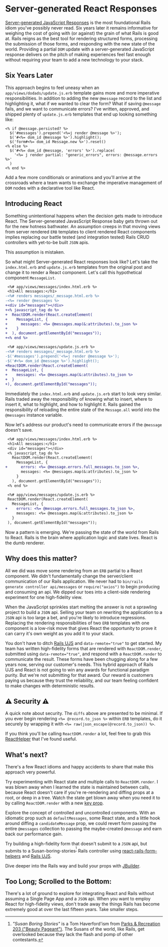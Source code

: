 <!--data 2019-10-05 #react #ruby #rails -->

# Server-generated React Responses

[Server-generated JavaScript Responses][] is the most foundational Rails idiom you've possibly never read.
Six years later it remains informative for weighing the cost of going with (or against) the grain of what Rails is good at.
Rails reigns as the best tool for rendering structured forms, processing the submission of those forms, and responding with the new state of the world.
Providing a partial `DOM` update with a server-generated JavaScript response delivers on the pitch of making experiences feel fast enough without requiring your team to add a new technology to your stack.

## Six Years Later

This approach begins to feel uneasy when an `app/views/dodads/update.js.erb` template gains more and more imperative responsibilities.
In addition to adding the new `@message` record to the list and highlighting it, what if we wanted to clear the form?
What if saving `@message` fails, and we want to communicate errors?
I've written, approved, and shipped plenty of `update.js.erb` templates that end up looking something like:

```erb
<% if @message.persisted? %>
  $('#messages').prepend('<%=j render @message %>');
  $('#<%= dom_id @message %>').highlight();
  $('form#<%= dom_id Message.new %>').reset()
<% else %>
  $('#<%= dom_id @message, 'errors' %>').replace(
    '<%= j render partial: "generic_errors", errors: @message.errors %>'
  )
<% end %>
```

Add a few more conditionals or animations and you'll arrive at the crossroads where a team wants to exchange the imperative management of `DOM` nodes with a declarative tool like React.

## Introducing React

Something unintentional happens when the decision gets made to introduce React.
The Server-generated JavasScript Response baby gets thrown out for the new hotness bathwater.
An assumption creeps in that moving views from server rendered `ERB` templates to client rendered React components implies replacing our battle tested (and integration tested) Rails CRUD controllers with yet-to-be built `JSON` apis.

This assumption is mistaken.

So what might Server-generated React responses look like?
Let's take the `index.html.erb` and `update.js.erb` templates from the original post and change it to render a React component.
Let's call this hypothetical component `MessageList`.

```diff
 <%# app/views/messages/index.html.erb %>
 <h1>All messages:</h1>
-<%# renders messages/_message.html.erb %>
-<%= render @messages %>
+<div id="messages"></div>
+<% javascript_tag do %>
+  ReactDOM.render(React.createElement(
+    MessageList, {
+      messages: <%= @messages.map(&:attributes).to_json %>
+    }
+  ), document.getElementById("messages"));
+<% end %>

 <%# app/views/messages/update.js.erb %>
-<%# renders messages/_message.html.erb %>
-$('#messages').prepend('<%=j render @message %>');
-$('#<%= dom_id @message %>').highlight();
+ReactDOM.render(React.createElement(
+  MessageList, {
+    messages: <%= @messages.map(&:attributes).to_json %>
+  }
+), document.getElementById("messages"));
```

Immediately the `index.html.erb` and `update.js.erb` start to look very similar.
Rails traded away the responsibility of knowing what to insert, where to insert it, what to highlight, and how to highlight it.
Rails gained the responsibility of reloading the entire state of the `Message.all` world into the `@messages` instance variable.

Now let's address our product's need to communicate errors if the `@message` doesn't save.

```diff
 <%# app/views/messages/index.html.erb %>
 <h1>All messages:</h1>
 <div id="messages"></div>
 <% javascript_tag do %>
   ReactDOM.render(React.createElement(
     MessageList, {
+      errors: <%= @message.errors.full_messages.to_json %>,
       messages: <%= @messages.map(&:attributes).to_json %>
     }
   ), document.getElementById("messages"));
 <% end %>

 <%# app/views/messages/update.js.erb %>
 ReactDOM.render(React.createElement(
   MessageList, {
+    errors: <%= @message.errors.full_messages.to_json %>,
     messages: <%= @messages.map(&:attributes).to_json %>
   }
 ), document.getElementById("messages"));
```

Now a pattern is emerging.
We're passing the state of the world from Rails to React.
Rails is the brain where application logic and state lives.
React is the dumb renderer.

## Why does this matter?

All we did was move some rendering from an `ERB` partial to a React component.
We didn't fundamentally change the server/client communication of our Rails application.
We never had to `bin/rails generate controller api/messages` or `require("axios")` to begin producing and consuming an api.
We dipped our toes into a client-side rendering experiment for one high-fidelity view.

When the JavaScript sprinkles start melting the answer is not a sprawling project to build a `JSON` api.
Selling your team on rewriting the application to a `JSON` api is too large a bet, and you're likely to introduce regressions.
Replacing the rendering responsibilities of two `ERB` templates with one component is a low-risk move that gives React the opportunity to prove it can carry it's own weight as you add it to your stack.

You don't have to ditch [Rails UJS][] and `data-remote="true"` to get started.
My team has written high-fidelity forms that are rendered with `ReactDOM.render`, submitted using `data-remote="true"`, and respond with a `ReactDOM.render` to communicate the result.
These forms have been chugging along for a few years now, serving our customer's needs.
This hybrid approach of Rails UJS and React is not going to win any awards for functional paradigm purity.
But we're not submitting for that award.
Our reward is customers paying us because they trust the reliability, and our team feeling confident to make changes with deterministic results.

## ⚠️️️ Security ⚠️

A quick note about security.
The `diffs` above are presented to be minimal.
If you ever begin rendering `<%= @record.to_json %>` within `ERB` templates, do it securely by wrapping it with `<%= raw(json_escape(@record.to_json)) %>`.

If you think you'll be calling `ReactDOM.render` a lot, feel free to grab this [ReactHelper][] that I've found useful.

## What's next?

There's a few React idioms and happy accidents to share that make this approach very powerful.

Try experimenting with React state and multiple calls to `ReactDOM.render`.
I was blown away when I learned the state is maintained between calls, because React doesn't care if you're re-rendering and diffing props at a root, or deep in a tree.
Watch the state get blown away when you need it to by calling `ReactDOM.render` with a new [key prop][].

Explore the concept of controlled and uncontrolled components.
With an idiomatic prop such as `defaultMessages`, some React state, and a little hook around diffing a `candidateMessage` prop, we could revert form passing the entire `@messages` collection to passing the maybe-created `@message` and earn back our performance gain.

Try building a high-fidelity form that doesn't submit to a `JSON` api, but submits to a Susan-boring-stories<sup>[^1]</sup> Rails controller using [react-rails-form-helpers][] and [Rails UJS][].

Dive deeper into the Rails way and build your props with [JBuilder][].

## Too Long; Scrolled to the Bottom:

There's a lot of ground to explore for integrating React and Rails without assuming a Single Page App and a `JSON` api.
When you want to employ React for high-fidelity views, don't trade away the things Rails has become extremely good at over the last fifteen years.
Take smaller steps.

[server-generated javascript responses]: https://signalvnoise.com/posts/3697-server-generated-javascript-responses
[@dhh]: https://twitter.com/dhh
[reacthelper]: https://gist.github.com/danott/6fadcb5ac8dba6ec539f8bdafceaa123
[jbuilder]: https://github.com/rails/jbuilder
[react-rails-form-helpers]: https://github.com/danott/react-rails-form-helpers
[rails ujs]: https://github.com/rails/rails/tree/master/actionview/app/assets/javascripts
[key prop]: https://reactjs.org/docs/lists-and-keys.html

[^1]: _"Susan Boring Stories"_ is a Tom Haverford'ism from [Parks & Recreation 203 ("Beauty Pageant")](https://www.springfieldspringfield.co.uk/view_episode_scripts.php?tv-show=parks-and-recreation&episode=s02e03). The Susans of the world, like Rails, get overlooked because they lack the flash and pomp of other contestants.